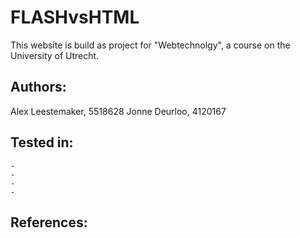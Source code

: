 # FLASHvsHTML
This website is build as project for "Webtechnolgy", a course on the University of Utrecht.


## Authors:
Alex Leestemaker, 	5518628
Jonne Deurloo, 		4120167

## Tested in:
	-
	-
	-
	-

## References:
